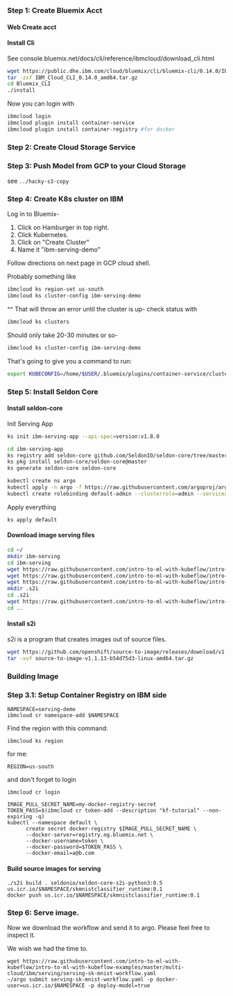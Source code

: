 

### Step 1: Create Bluemix Acct

#### Web Create acct

#### Install Cli

See console.bluemix.net/docs/cli/reference/ibmcloud/download_cli.html

```bash
wget https://public.dhe.ibm.com/cloud/bluemix/cli/bluemix-cli/0.14.0/IBM_Cloud_CLI_0.14.0_amd64.tar.gz
tar -zxf IBM_Cloud_CLI_0.14.0_amd64.tar.gz
cd Bluemix_CLI
./install
```

Now you can login with
```bash
ibmcloud login
ibmcloud plugin install container-service
ibmcloud plugin install container-registry #for docker
```


### Step 2: Create Cloud Storage Service

### Step 3: Push Model from GCP to your Cloud Storage

see `../hacky-s3-copy`


### Step 4: Create K8s cluster on IBM

Log in to Bluemix-

1. Click on Hamburger in top right.
2. Click Kubernetes.
3. Click on "Create Cluster"
4. Name it "ibm-serving-demo"

Follow directions on next page in GCP cloud shell.

Probably something like

```bash
ibmcloud ks region-set us-south
ibmcloud ks cluster-config ibm-serving-demo
```
^^ That will throw an error until the cluster is up- check status with

```bash
ibmcloud ks clusters
```

Should only take 20-30 minutes or so-


```bash
ibmcloud ks cluster-config ibm-serving-demo
```

That's going to give you a command to run:

```bash
export KUBECONFIG=/home/$USER/.bluemix/plugins/container-service/clusters/ibm-serving-demo/kube-config-hou02-ibm-serving-demo.yml
```

### Step 5: Install Seldon Core

#### Install seldon-core

Init Serving App
```bash
ks init ibm-serving-app --api-spec=version:v1.8.0
```

```bash
cd ibm-serving-app
ks registry add seldon-core github.com/SeldonIO/seldon-core/tree/master/seldon-core
ks pkg install seldon-core/seldon-core@master
ks generate seldon-core seldon-core

kubectl create ns argo
kubectl apply -n argo -f https://raw.githubusercontent.com/argoproj/argo/v2.2.1/manifests/install.yaml
kubectl create rolebinding default-admin --clusterrole=admin --serviceaccount=default:default

```


Apply everything

```
ks apply default
```


#### Download image serving files

```bash
cd ~/
mkdir ibm-serving
cd ibm-serving
wget https://raw.githubusercontent.com/intro-to-ml-with-kubeflow/intro-to-ml-with-kubeflow-examples/master/multi-cloud/ibm/serving/contract.json
wget https://raw.githubusercontent.com/intro-to-ml-with-kubeflow/intro-to-ml-with-kubeflow-examples/master/multi-cloud/ibm/serving/requirements.txt
wget https://raw.githubusercontent.com/intro-to-ml-with-kubeflow/intro-to-ml-with-kubeflow-examples/master/multi-cloud/ibm/serving/SkMnist.py
mkdir .s2i
cd .s2i
wget https://raw.githubusercontent.com/intro-to-ml-with-kubeflow/intro-to-ml-with-kubeflow-examples/master/multi-cloud/ibm/serving/.s2i/environment
cd ..
```

#### Install s2i

s2i is a program that creates images out of source files.

```bash
wget https://github.com/openshift/source-to-image/releases/download/v1.1.13/source-to-image-v1.1.13-b54d75d3-linux-amd64.tar.gz
tar -xvf source-to-image-v1.1.13-b54d75d3-linux-amd64.tar.gz
```


### Building Image

### Step 3.1: Setup Container Registry on IBM side

```
NAMESPACE=serving-demo
ibmcloud cr namespace-add $NAMESPACE
```

Find the region with this command:
```
ibmcloud ks region
```

for me:
```
REGION=us-south
```

and don't forget to login
```
ibmcloud cr login
```

```
IMAGE_PULL_SECRET_NAME=my-docker-registry-secret
TOKEN_PASS=$(ibmcloud cr token-add --description "kf-tutorial" --non-expiring -q)
kubectl --namespace default \
	  create secret docker-registry $IMAGE_PULL_SECRET_NAME \
	  --docker-server=registry.ng.bluemix.net \
	  --docker-username=token \
	  --docker-password=$TOKEN_PASS \
	  --docker-email=a@b.com
```
#### Build source images for serving

```
./s2i build . seldonio/seldon-core-s2i-python3:0.5 us.icr.io/$NAMESPACE/skmnistclassifier_runtime:0.1
docker push us.icr.io/$NAMESPACE/skmnistclassifier_runtime:0.1
```

### Step 6: Serve image.

Now we download the workflow and send it to argo. Please feel free to inspect it.

We wish we had the time to.


```
wget https://raw.githubusercontent.com/intro-to-ml-with-kubeflow/intro-to-ml-with-kubeflow-examples/master/multi-cloud/ibm/serving/serving-sk-mnist-workflow.yaml
~/argo submit serving-sk-mnist-workflow.yaml -p docker-user=us.icr.io/$NAMESPACE -p deploy-model=true
```

